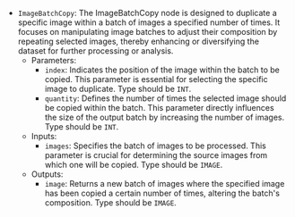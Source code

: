 - `ImageBatchCopy`: The ImageBatchCopy node is designed to duplicate a specific image within a batch of images a specified number of times. It focuses on manipulating image batches to adjust their composition by repeating selected images, thereby enhancing or diversifying the dataset for further processing or analysis.
    - Parameters:
        - `index`: Indicates the position of the image within the batch to be copied. This parameter is essential for selecting the specific image to duplicate. Type should be `INT`.
        - `quantity`: Defines the number of times the selected image should be copied within the batch. This parameter directly influences the size of the output batch by increasing the number of images. Type should be `INT`.
    - Inputs:
        - `images`: Specifies the batch of images to be processed. This parameter is crucial for determining the source images from which one will be copied. Type should be `IMAGE`.
    - Outputs:
        - `image`: Returns a new batch of images where the specified image has been copied a certain number of times, altering the batch's composition. Type should be `IMAGE`.
